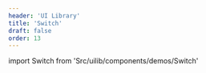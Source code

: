 ```yaml
---
header: 'UI Library'
title: 'Switch'
draft: false
order: 13
---
```


import Switch from 'Src/uilib/components/demos/Switch'

<Switch />

<!--
  ATTENTION: This file is auto generated by using "makeDemosFactory".
  Do not change the content!
-->
